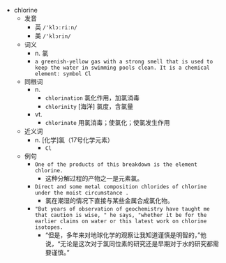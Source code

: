 - chlorine
  - 发音
    - 英 `/'klɔːriːn/`
    - 美 `/'klɔrin/`
  - 词义
    - n. 氯
    - `a greenish-yellow gas with a strong smell that is used to keep the water in swimming pools clean. It is a chemical element: symbol Cl`
  - 同根词
    - n.
      - `chlorination` 氯化作用，加氯消毒
      - `chlorinity` [海洋] 氯度，含氯量
    - vt.
      - `chlorinate` 用氯消毒；使氯化；使氯发生作用
  - 近义词
    - n. [化学]氯（17号化学元素）
      - `Cl`
  - 例句
    - `One of the products of this breakdown is the element chlorine.`
      - 这种分解过程的产物之一是元素氯。
    - `Direct and some metal composition chlorides of chlorine under the moist circumstance .`
      - 氯在潮湿的情况下直接与某些金属合成氯化物。
    - `"But years of observation of geochemistry have taught me that caution is wise, " he says, "whether it be for the earlier claims on water or this latest work on chlorine isotopes.`
      - “但是，多年来对地球化学的观察让我知道谨慎是明智的，”他说，“无论是这次对于氯同位素的研究还是早期对于水的研究都需要谨慎。”


